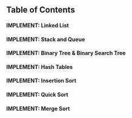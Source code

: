 ## Table of Contents

#### IMPLEMENT: Linked List 

#### IMPLEMENT: Stack and Queue

#### IMPLEMENT: Binary Tree & Binary Search Tree

#### IMPLEMENT: Hash Tables

#### IMPLEMENT: Insertion Sort

#### IMPLEMENT: Quick Sort

#### IMPLEMENT: Merge Sort
